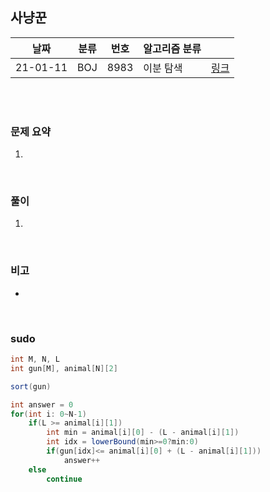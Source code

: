 ## 사냥꾼

| 날짜   | 분류 | 번호 | 알고리즘 분류 |                                          |
| ------ | ---- | ---- | ------------- | ---------------------------------------- |
| 21-01-11 |  BOJ  |  8983  |   이분 탐색      | [링크](https://www.acmicpc.net/problem/8983) |


<br/><br/>

### 문제 요약 

1. 


<br/>

### 풀이

1. 


<br/>

### 비고

- 


<br/>

### sudo

```java
int M, N, L
int gun[M], animal[N][2]

sort(gun)

int answer = 0
for(int i: 0~N-1)
	if(L >= animal[i][1])
		int min = animal[i][0] - (L - animal[i][1])
		int idx = lowerBound(min>=0?min:0)
		if(gun[idx]<= animal[i][0] + (L - animal[i][1]))
			answer++
	else
		continue
```